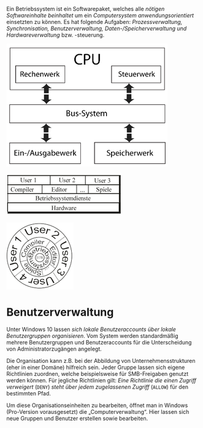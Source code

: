 Ein Betriebssystem ist ein Softwarepaket, welches alle *nötigen Softwareinhalte beinhaltet* um ein *Computersystem anwendungsorientiert* einsetzten zu können. Es hat folgende Aufgaben: *Prozessverwaltung, Synchronisation, Benutzerverwaltung, Daten-/Speicherverwaltung und Hardwareverwaltung* bzw. -steuerung.

![](../_Medien/Von_Neumann_Architektur.png)

![](../_Medien/Schichtenmodell.png)

![](../_Medien/Schalenmodell.png)

# Benutzerverwaltung
Unter Windows 10 lassen *sich lokale Benutzeraccounts über lokale Benutzergruppen organisieren*. Vom System werden standardmäßig mehrere Benutzergruppen und Benutzeraccounts für die Unterscheidung von Administratorzugängen angelegt.

Die Organisation kann z.B. bei der Abbildung von Unternehmensstrukturen (eher in einer Domäne) hilfreich sein. Jeder Gruppe lassen sich eigene Richtlinien zuordnen, welche beispielsweise für SMB-Freigaben genutzt werden können. Für jegliche Richtlinien gilt: *Eine Richtlinie die einen Zugriff verweigert* (`DENY`) *steht über jedem zugelassenen Zugriff* (`ALLOW`) für den bestimmten Pfad.

Um diese Organisationseinheiten zu bearbeiten, öffnet man in Windows (Pro-Version vorausgesetzt) die „Computerverwaltung“. Hier lassen sich neue Gruppen und Benutzer erstellen sowie bearbeiten.